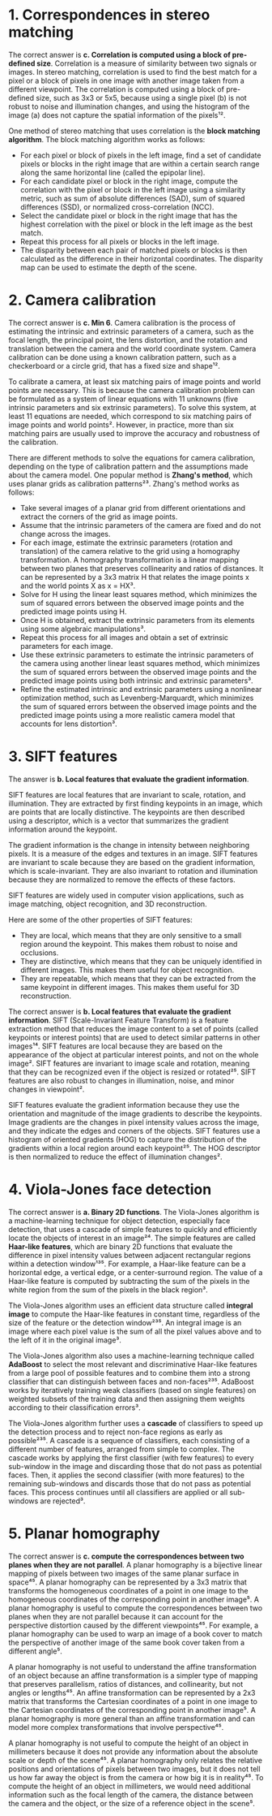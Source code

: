 # 1. Correspondences in stereo matching

The correct answer is **c. Correlation is computed using a block of pre-defined size**. Correlation is a measure of similarity between two signals or images. In stereo matching, correlation is used to find the best match for a pixel or a block of pixels in one image with another image taken from a different viewpoint. The correlation is computed using a block of pre-defined size, such as 3x3 or 5x5, because using a single pixel (b) is not robust to noise and illumination changes, and using the histogram of the image (a) does not capture the spatial information of the pixels¹².

One method of stereo matching that uses correlation is the **block matching algorithm**. The block matching algorithm works as follows:

- For each pixel or block of pixels in the left image, find a set of candidate pixels or blocks in the right image that are within a certain search range along the same horizontal line (called the epipolar line).
- For each candidate pixel or block in the right image, compute the correlation with the pixel or block in the left image using a similarity metric, such as sum of absolute differences (SAD), sum of squared differences (SSD), or normalized cross-correlation (NCC).
- Select the candidate pixel or block in the right image that has the highest correlation with the pixel or block in the left image as the best match.
- Repeat this process for all pixels or blocks in the left image.
- The disparity between each pair of matched pixels or blocks is then calculated as the difference in their horizontal coordinates. The disparity map can be used to estimate the depth of the scene.

# 2. Camera calibration

The correct answer is **c. Min 6**. Camera calibration is the process of estimating the intrinsic and extrinsic parameters of a camera, such as the focal length, the principal point, the lens distortion, and the rotation and translation between the camera and the world coordinate system. Camera calibration can be done using a known calibration pattern, such as a checkerboard or a circle grid, that has a fixed size and shape¹².

To calibrate a camera, at least six matching pairs of image points and world points are necessary. This is because the camera calibration problem can be formulated as a system of linear equations with 11 unknowns (five intrinsic parameters and six extrinsic parameters). To solve this system, at least 11 equations are needed, which correspond to six matching pairs of image points and world points². However, in practice, more than six matching pairs are usually used to improve the accuracy and robustness of the calibration.

There are different methods to solve the equations for camera calibration, depending on the type of calibration pattern and the assumptions made about the camera model. One popular method is **Zhang's method**, which uses planar grids as calibration patterns²³. Zhang's method works as follows:

- Take several images of a planar grid from different orientations and extract the corners of the grid as image points.
- Assume that the intrinsic parameters of the camera are fixed and do not change across the images.
- For each image, estimate the extrinsic parameters (rotation and translation) of the camera relative to the grid using a homography transformation. A homography transformation is a linear mapping between two planes that preserves collinearity and ratios of distances. It can be represented by a 3x3 matrix H that relates the image points x and the world points X as x = HX³.
- Solve for H using the linear least squares method, which minimizes the sum of squared errors between the observed image points and the predicted image points using H.
- Once H is obtained, extract the extrinsic parameters from its elements using some algebraic manipulations³.
- Repeat this process for all images and obtain a set of extrinsic parameters for each image.
- Use these extrinsic parameters to estimate the intrinsic parameters of the camera using another linear least squares method, which minimizes the sum of squared errors between the observed image points and the predicted image points using both intrinsic and extrinsic parameters³.
- Refine the estimated intrinsic and extrinsic parameters using a nonlinear optimization method, such as Levenberg-Marquardt, which minimizes the sum of squared errors between the observed image points and the predicted image points using a more realistic camera model that accounts for lens distortion³.

# 3. SIFT features

The answer is **b. Local features that evaluate the gradient information**.

SIFT features are local features that are invariant to scale, rotation, and illumination. They are extracted by first finding keypoints in an image, which are points that are locally distinctive. The keypoints are then described using a descriptor, which is a vector that summarizes the gradient information around the keypoint.

The gradient information is the change in intensity between neighboring pixels. It is a measure of the edges and textures in an image. SIFT features are invariant to scale because they are based on the gradient information, which is scale-invariant. They are also invariant to rotation and illumination because they are normalized to remove the effects of these factors.

SIFT features are widely used in computer vision applications, such as image matching, object recognition, and 3D reconstruction.

Here are some of the other properties of SIFT features:

* They are local, which means that they are only sensitive to a small region around the keypoint. This makes them robust to noise and occlusions.
* They are distinctive, which means that they can be uniquely identified in different images. This makes them useful for object recognition.
* They are repeatable, which means that they can be extracted from the same keypoint in different images. This makes them useful for 3D reconstruction.

The correct answer is **b. Local features that evaluate the gradient information**. SIFT (Scale-Invariant Feature Transform) is a feature extraction method that reduces the image content to a set of points (called keypoints or interest points) that are used to detect similar patterns in other images¹⁴. SIFT features are local because they are based on the appearance of the object at particular interest points, and not on the whole image². SIFT features are invariant to image scale and rotation, meaning that they can be recognized even if the object is resized or rotated²⁵. SIFT features are also robust to changes in illumination, noise, and minor changes in viewpoint².

SIFT features evaluate the gradient information because they use the orientation and magnitude of the image gradients to describe the keypoints. Image gradients are the changes in pixel intensity values across the image, and they indicate the edges and corners of the objects. SIFT features use a histogram of oriented gradients (HOG) to capture the distribution of the gradients within a local region around each keypoint²⁵. The HOG descriptor is then normalized to reduce the effect of illumination changes².

# 4. Viola-Jones face detection

The correct answer is **a. Binary 2D functions**. The Viola-Jones algorithm is a machine-learning technique for object detection, especially face detection, that uses a cascade of simple features to quickly and efficiently locate the objects of interest in an image²⁴. The simple features are called **Haar-like features**, which are binary 2D functions that evaluate the difference in pixel intensity values between adjacent rectangular regions within a detection window¹³⁵. For example, a Haar-like feature can be a horizontal edge, a vertical edge, or a center-surround region. The value of a Haar-like feature is computed by subtracting the sum of the pixels in the white region from the sum of the pixels in the black region³.

The Viola-Jones algorithm uses an efficient data structure called **integral image** to compute the Haar-like features in constant time, regardless of the size of the feature or the detection window²³⁵. An integral image is an image where each pixel value is the sum of all the pixel values above and to the left of it in the original image³.

The Viola-Jones algorithm also uses a machine-learning technique called **AdaBoost** to select the most relevant and discriminative Haar-like features from a large pool of possible features and to combine them into a strong classifier that can distinguish between faces and non-faces²³⁵. AdaBoost works by iteratively training weak classifiers (based on single features) on weighted subsets of the training data and then assigning them weights according to their classification errors³.

The Viola-Jones algorithm further uses a **cascade** of classifiers to speed up the detection process and to reject non-face regions as early as possible²³⁵. A cascade is a sequence of classifiers, each consisting of a different number of features, arranged from simple to complex. The cascade works by applying the first classifier (with few features) to every sub-window in the image and discarding those that do not pass as potential faces. Then, it applies the second classifier (with more features) to the remaining sub-windows and discards those that do not pass as potential faces. This process continues until all classifiers are applied or all sub-windows are rejected³.

# 5. Planar homography

The correct answer is **c. compute the correspondences between two planes when they are not parallel**. A planar homography is a bijective linear mapping of pixels between two images of the same planar surface in space⁴⁵. A planar homography can be represented by a 3x3 matrix that transforms the homogeneous coordinates of a point in one image to the homogeneous coordinates of the corresponding point in another image⁵. A planar homography is useful to compute the correspondences between two planes when they are not parallel because it can account for the perspective distortion caused by the different viewpoints⁴⁵. For example, a planar homography can be used to warp an image of a book cover to match the perspective of another image of the same book cover taken from a different angle⁵.

A planar homography is not useful to understand the affine transformation of an object because an affine transformation is a simpler type of mapping that preserves parallelism, ratios of distances, and collinearity, but not angles or lengths⁴⁵. An affine transformation can be represented by a 2x3 matrix that transforms the Cartesian coordinates of a point in one image to the Cartesian coordinates of the corresponding point in another image⁵. A planar homography is more general than an affine transformation and can model more complex transformations that involve perspective⁴⁵.

A planar homography is not useful to compute the height of an object in millimeters because it does not provide any information about the absolute scale or depth of the scene⁴⁵. A planar homography only relates the relative positions and orientations of pixels between two images, but it does not tell us how far away the object is from the camera or how big it is in reality⁴⁵. To compute the height of an object in millimeters, we would need additional information such as the focal length of the camera, the distance between the camera and the object, or the size of a reference object in the scene⁵.